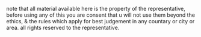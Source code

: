 note that all material available here is the property of the representative, before using any of this you  are consent that u will not use them 
beyond the ethics, & the rules which apply for best judgement in any countary or city or area. all rights reserved to the representative. 
